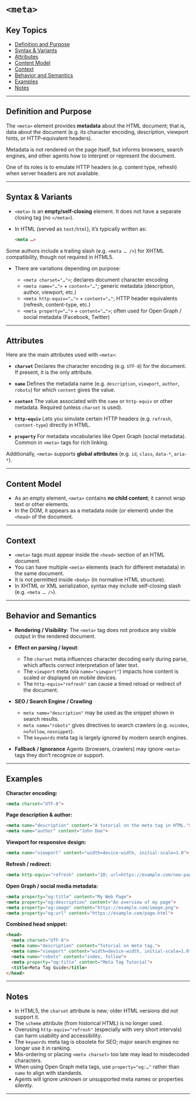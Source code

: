 # `<meta>`

## Key Topics

+ [Definition and Purpose](#definition-and-purpose)  
+ [Syntax & Variants](#syntax--variants)  
+ [Attributes](#attributes)  
+ [Content Model](#content-model)  
+ [Context](#context)  
+ [Behavior and Semantics](#behavior-and-semantics)  
+ [Examples](#examples)  
+ [Notes](#notes)

---

## Definition and Purpose  

The `<meta>` element provides **metadata** about the HTML document; that is, data about the document (e.g. its character encoding, description, viewport hints, or HTTP-equivalent headers).

Metadata is not rendered on the page itself, but informs browsers, search engines, and other agents how to interpret or represent the document.

One of its roles is to emulate HTTP headers (e.g. content type, refresh) when server headers are not available.

---

## Syntax & Variants  

+ `<meta>` is an **empty/self-closing** element. It does not have a separate closing tag (no `</meta>`).
+ In HTML (served as `text/html`), it’s typically written as:

  ```html
  <meta …>
  ```

Some authors include a trailing slash (e.g. `<meta … />`) for XHTML compatibility, though not required in HTML5.

* There are variations depending on purpose:

  * `<meta charset="…">`; declares document character encoding
  * `<meta name="…">` + `content="…"`; generic metadata (description, author, viewport, etc.)
  * `<meta http-equiv="…">` + `content="…"`; HTTP header equivalents (refresh, content-type, etc.)
  * `<meta property="…">` + `content="…">`; often used for Open Graph / social metadata (Facebook, Twitter)

---

## Attributes

Here are the main attributes used with `<meta>`:

* **`charset`**
  Declares the character encoding (e.g. `UTF-8`) for the document. If present, it is the only attribute.

* **`name`**
  Defines the metadata name (e.g. `description`, `viewport`, `author`, `robots`) for which `content` gives the value.

* **`content`**
  The value associated with the `name` or `http-equiv` or other metadata. Required (unless `charset` is used).

* **`http-equiv`**
  Lets you simulate certain HTTP headers (e.g. `refresh`, `content-type`) directly in HTML.

* **`property`**
  For metadata vocabularies like Open Graph (social metadata). Common in `<meta>` tags for rich linking.

Additionally, `<meta>` supports **global attributes** (e.g. `id`, `class`, `data-*`, `aria-*`).

---

## Content Model

* As an empty element, `<meta>` contains **no child content**; it cannot wrap text or other elements.
* In the DOM, it appears as a metadata node (or element) under the `<head>` of the document.

---

## Context

* `<meta>` tags must appear inside the `<head>` section of an HTML document.
* You can have multiple `<meta>` elements (each for different metadata) in the same document.
* It is not permitted inside `<body>` (in normative HTML structure).
* In XHTML or XML serialization, syntax may include self-closing slash (e.g. `<meta … />`).

---

## Behavior and Semantics

* **Rendering / Visibility**: The `<meta>` tag does not produce any visible output in the rendered document.
* **Effect on parsing / layout**:

  * The `charset` meta influences character decoding early during parse, which affects correct interpretation of later text.
  * The `viewport` meta (via `name="viewport"`) impacts how content is scaled or displayed on mobile devices.
  * The `http-equiv="refresh"` can cause a timed reload or redirect of the document.
* **SEO / Search Engine / Crawling**

  * `meta name="description"` may be used as the snippet shown in search results.
  * `meta name="robots"` gives directives to search crawlers (e.g. `noindex`, `nofollow`, `nosnippet`).
  * The `keywords` meta tag is largely ignored by modern search engines.
* **Fallback / Ignorance**
  Agents (browsers, crawlers) may ignore `<meta>` tags they don’t recognize or support.

---

## Examples

**Character encoding:**

```html
<meta charset="UTF-8">
```

**Page description & author:**

```html
<meta name="description" content="A tutorial on the meta tag in HTML.">
<meta name="author" content="John Doe">
```

**Viewport for responsive design:**

```html
<meta name="viewport" content="width=device-width, initial-scale=1.0">
```

**Refresh / redirect:**

```html
<meta http-equiv="refresh" content="10; url=https://example.com/new-page.html">
```

**Open Graph / social media metadata:**

```html
<meta property="og:title" content="My Web Page">
<meta property="og:description" content="An overview of my page">
<meta property="og:image" content="https://example.com/image.png">
<meta property="og:url" content="https://example.com/page.html">
```

**Combined head snippet:**

```html
<head>
  <meta charset="UTF-8">
  <meta name="description" content="Tutorial on meta tag.">
  <meta name="viewport" content="width=device-width, initial-scale=1.0">
  <meta name="robots" content="index, follow">
  <meta property="og:title" content="Meta Tag Tutorial">
  <title>Meta Tag Guide</title>
</head>
```

---

## Notes

* In HTML5, the `charset` attribute is new; older HTML versions did not support it.
* The `scheme` attribute (from historical HTML) is no longer used.
* Overusing `http-equiv="refresh"` (especially with very short intervals) can harm usability and accessibility.
* The `keywords` meta tag is obsolete for SEO; major search engines no longer use it in ranking.
* Mis-ordering or placing `<meta charset>` too late may lead to misdecoded characters.
* When using Open Graph meta tags, use `property="og:…"` rather than `name` to align with standards.
* Agents will ignore unknown or unsupported meta names or properties silently.

---

